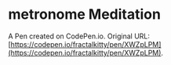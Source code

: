 # metronome Meditation

A Pen created on CodePen.io. Original URL: [https://codepen.io/fractalkitty/pen/XWZpLPM](https://codepen.io/fractalkitty/pen/XWZpLPM).


